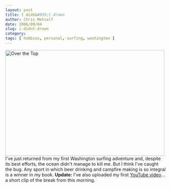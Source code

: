 ```yaml
---
layout: post
title: I didn&#039;t drown
author: Chris Metcalf
date: 2006/09/04
slug: i-didnt-drown
category: 
tags: [ hobbies, personal, surfing, washington ]
---
```


<a href="http://www.flickr.com/photos/chrismetcalf/234658127/" class="tt-flickr"><img src="http://static.flickr.com/93/234658127_c5148906ea.jpg" alt="Over the Top" border="0" height="333" width="500" /></a>
I've just returned from my first Washington surfing adventure and, despite its best efforts, the ocean didn't manage to kill me. But I think I've caught the bug. Any sport in which beer drinking and campfire making is so integral is a winner in my book.
<strong>Update:</strong> I've also uploaded my first <a href="http://youtube.com/watch?v=lZ6P8LxGZbk">YouTube video</a>... a short clip of the break from this morning.
